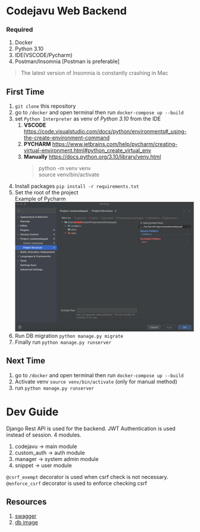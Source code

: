 [//]: # (# codjvu)

[//]: # (yet another codejavu-backend rebuild, this time in django)

# Codejavu Web Backend 
### Required
1. Docker
2. Python 3.10
3. IDE(VSCODE/Pycharm) 
4. Postman/Insomnia [Postman is preferable]
> The latest version of Insomnia is constantly crashing in Mac

## First Time
1. `git clone` this repository
2. go to `/docker` and open terminal then run `docker-compose up --build`
3. set `Python Interpreter` as venv of _Python 3.10_ from the IDE
   1. **VSCODE** https://code.visualstudio.com/docs/python/environments#_using-the-create-environment-command
   2. **PYCHARM** https://www.jetbrains.com/help/pycharm/creating-virtual-environment.html#python_create_virtual_env
   3. **Manually** https://docs.python.org/3.10/library/venv.html
        > python -m venv venv<br>source venv/bin/activate
4. Install packages `pip install -r requirements.txt`
5. Set the root of the project<br>
   Example of Pycharm 
    ![pycharm project root setting](docs/img/root_dir.png)
6. Run DB migration `python manage.py migrate`
7. Finally run `python manage.py runserver`

## Next Time
1. go to `/docker` and open terminal then run `docker-compose up --build`
2. Activate venv `source venv/bin/activate` (only for manual method)
3. run `python manage.py runserver`

# Dev Guide
Django Rest API is used for the backend.
JWT Authentication is used instead of session.
4 modules.
1. codejavu -> main module
2. custom_auth -> auth module
3. manager -> system admin module
4. snippet -> user module

`@csrf_exempt` decorator is used when csrf check is not necessary.
`@enforce_csrf` decorator is used to enforce checking csrf

## Resources

1. [swagger](docs/codejavu_swagger.yaml)
2. [db image](docs/codjvu_db.drawio.png)


